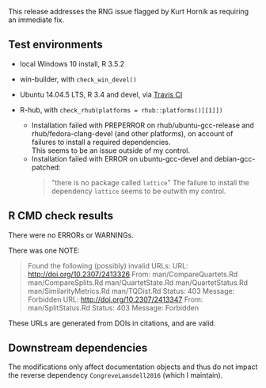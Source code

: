 This release addresses the RNG issue flagged by Kurt Hornik as requiring an 
immediate fix.

## Test environments
* local Windows 10 install, R 3.5.2
* win-builder, with `check_win_devel()`
* Ubuntu 14.04.5 LTS, R 3.4 and devel, via [Travis CI](https://travis-ci.org/ms609/Quartet)
* R-hub, with `check_rhub(platforms = rhub::platforms()[[1]])`

  * Installation failed with PREPERROR on rhub/ubuntu-gcc-release and
    rhub/fedora-clang-devel (and other platforms), on account of failures 
    to install a required dependencies.  
    This seems to be an issue outside of my control.
  * Installation failed with ERROR on ubuntu-gcc-devel and debian-gcc-patched:
    > "there is no package called `lattice`"
    The failure to install the dependency `lattice` seems to be outwith my 
    control.

## R CMD check results
There were no ERRORs or WARNINGs.

There was one NOTE:

> Found the following (possibly) invalid URLs:
>   URL: http://doi.org/10.2307/2413326
>     From: man/CompareQuartets.Rd
>           man/CompareSplits.Rd
>           man/QuartetState.Rd
>           man/QuartetStatus.Rd
>           man/SimilarityMetrics.Rd
>           man/TQDist.Rd
>     Status: 403
>     Message: Forbidden
>   URL: http://doi.org/10.2307/2413347
>     From: man/SplitStatus.Rd
>     Status: 403
>     Message: Forbidden

These URLs are generated from DOIs in citations, and are valid.

## Downstream dependencies

The modifications only affect documentation objects and thus do not impact
the reverse dependency `CongreveLamsdell2016` (which I maintain).
